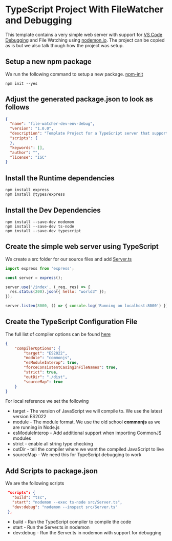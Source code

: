 # TypeScript Project With FileWatcher and Debugging
This template contains a very simple web server with support for [VS Code Debugging](https://code.visualstudio.com/docs/nodejs/nodejs-debugging#_launch-configuration-support-for-npm-and-other-tools) and File Watching using [nodemon.io](https://nodemon.io). The project can be copied as is but we also talk though how the project was setup. 

## Setup a new npm package
We run the following command to setup a new package. [npm-init](https://docs.npmjs.com/cli/v9/commands/npm-init)

```
npm init --yes
```

## Adjust the generated package.json to look as follows
```json
{
  "name": "file-watcher-dev-env-debug",
  "version": "1.0.0",
  "description": "Template Project for a TypeScript server that supports file watching and VSCode debugging",
  "scripts": {
  },
  "keywords": [],
  "author": "",
  "license": "ISC"
}

```

## Install the Runtime dependencies
```
npm install express
npm install @types/express
```

## Install the Dev Dependencies
```
npm install --save-dev nodemon
npm install --save-dev ts-node
npm install --save-dev typescript
```

## Create the simple web server using TypeScript
We create a src folder for our source files and add [Server.ts](./src/Server.ts)

```js
import express from 'express';

const server = express();

server.use('/index', (_req, res) => {
  res.status(200).json({ hello: "world3" });
});

server.listen(8000, () => { console.log('Running on localhost:8000') })
```

## Create the TypeScript Configuration File
The full list of compiler options can be found [here](https://www.typescriptlang.org/tsconfig)
```json
{
    "compilerOptions": {
        "target": "ES2022",
        "module": "commonjs",
        "esModuleInterop": true,
        "forceConsistentCasingInFileNames": true,
        "strict": true,
        "outDir": "./dist",
        "sourceMap": true
    }
}
```
For local reference we set the following

 * target - The version of JavaScript we will compile to. We use the latest version ES2022
 * module - The module format. We use the old school **commonjs** as we are running in Node.js
 * esModuleInterop - Add additional support when importing CommonJS modules
 * strict - enable all string type checking 
 * outDir - tell the compiler where we want the compiled JavaScript to live
 * sourceMap - We need this for TypeScript debugging to work

 ## Add Scripts to package.json

We are the following scripts

 ```json
  "scripts": {
    "build": "tsc",
    "start": "nodemon --exec ts-node src/Server.ts",
    "dev:debug": "nodemon --inspect src/Server.ts"
  },
 ```

 * build - Run the TypeScript compiler to compile the code
 * start - Run the Server.ts in nodemon
 * dev:debug - Run the Server.ts in nodemon with support for debugging